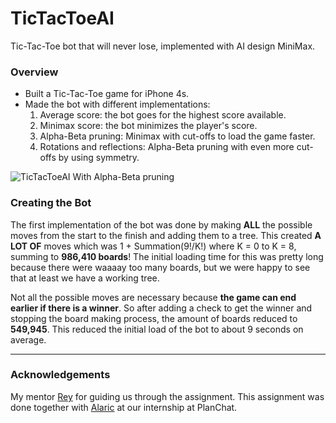 # TicTacToeAI

Tic-Tac-Toe bot that will never lose, implemented with AI design MiniMax.

### Overview

* Built a Tic-Tac-Toe game for iPhone 4s.
* Made the bot with different implementations:
  1. Average score: the bot goes for the highest score available.
  2. Minimax score: the bot minimizes the player's score.
  3. Alpha-Beta pruning: Minimax with cut-offs to load the game faster.
  4. Rotations and reflections: Alpha-Beta pruning with even more cut-offs by using symmetry.

![TicTacToeAI With Alpha-Beta pruning](https://cloud.githubusercontent.com/assets/12219300/17745811/2886d658-6462-11e6-9b8c-235e978cefea.gif)

### Creating the Bot

The first implementation of the bot was done by making **ALL** the possible moves from the start to the finish and adding them to a tree. This created **A LOT OF** moves which was 1 + Summation(9!/K!) where K = 0 to K = 8, summing to **986,410 boards**! The initial loading time for this was pretty long because there were waaaay too many boards, but we were happy to see that at least we have a working tree.

Not all the possible moves are necessary because **the game can end earlier if there is a winner**. So after adding a check to get the winner and stopping the board making process, the amount of boards reduced to **549,945**. This reduced the initial load of the bot to about 9 seconds on average.



---

### Acknowledgements
My mentor [Rey](https://github.com/reygonzales) for guiding us through the assignment. This assignment was done together with  [Alaric](https://github.com/AlaricGonzales) at our internship at PlanChat.
